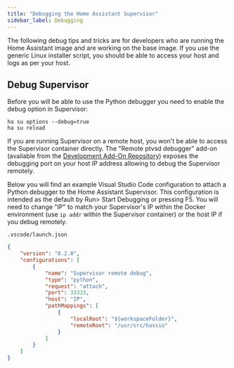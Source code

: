 ```yaml
---
title: "Debugging the Home Assistant Supervisor"
sidebar_label: Debugging
---
```


The following debug tips and tricks are for developers who are running the Home Assistant image and are working on the base image. If you use the generic Linux installer script, you should be able to access your host and logs as per your host.

## Debug Supervisor

Before you will be able to use the Python debugger you need to enable the debug
option in Supervisor:

```shell
ha su options --debug=true
ha su reload
```

If you are running Supervisor on a remote host, you won't be able to access the
Supervisor container directly. The "Remote ptvsd debugger" add-on (available
from the [Development Add-On Repository](https://github.com/home-assistant/addons-development))
exposes the debugging port on your host IP address allowing to debug the
Supervisor remotely.

Below you will find an example Visual Studio Code configuration to attach a Python debugger to the Home Assistant Supervisor. This configuration is intended as the default by Run> Start Debugging or pressing F5. You will need to change "IP" to match your Supervisor's IP within the Docker environment (use `ip addr` within the Supervisor container) or the host IP if you debug remotely.

`.vscode/launch.json`
```json
{
    "version": "0.2.0",
    "configurations": [
        {
            "name": "Supervisor remote debug",
            "type": "python",
            "request": "attach",
            "port": 33333,
            "host": "IP",
            "pathMappings": [
                {
                    "localRoot": "${workspaceFolder}",
                    "remoteRoot": "/usr/src/hassio"
                }
            ]
        }
    ]
}
```
